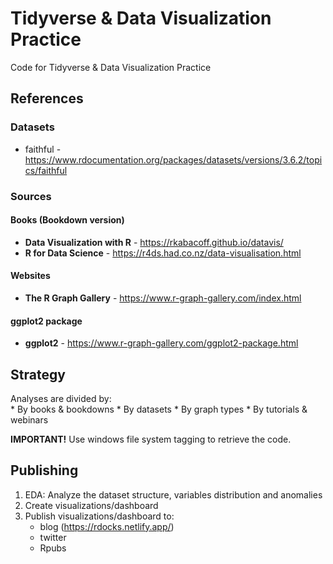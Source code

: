# Tidyverse & Data Visualization Practice
Code for Tidyverse & Data Visualization Practice

## References

### Datasets
* faithful - https://www.rdocumentation.org/packages/datasets/versions/3.6.2/topics/faithful

### Sources
#### Books (Bookdown version)
* **Data Visualization with R** - https://rkabacoff.github.io/datavis/
* **R for Data Science** - https://r4ds.had.co.nz/data-visualisation.html
#### Websites
* **The R Graph Gallery** - https://www.r-graph-gallery.com/index.html
#### ggplot2 package 
* **ggplot2** - https://www.r-graph-gallery.com/ggplot2-package.html

## Strategy
Analyses are divided by:  
    * By books & bookdowns
    * By datasets
    * By graph types
    * By tutorials & webinars

**IMPORTANT!** Use windows file system tagging to retrieve the code. 

## Publishing
1. EDA: Analyze the dataset structure, variables distribution and anomalies  
2. Create visualizations/dashboard
3. Publish visualizations/dashboard to:
    + blog (https://rdocks.netlify.app/)
    + twitter
    + Rpubs


